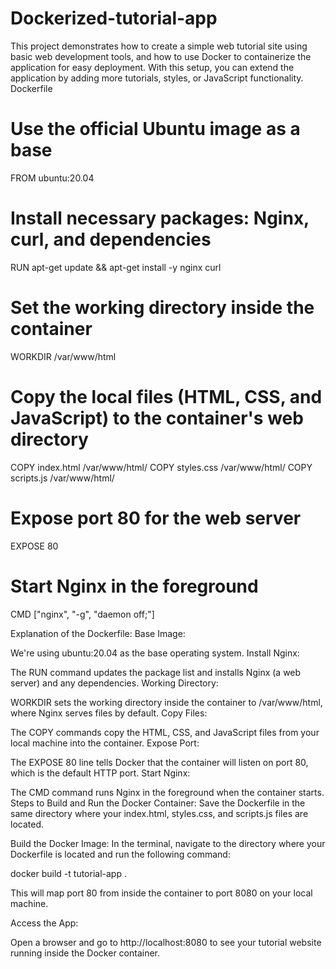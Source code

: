 # Dockerized-tutorial-app
This project demonstrates how to create a simple web tutorial site using basic web development tools, and how to use Docker to containerize the application for easy deployment. With this setup, you can extend the application by adding more tutorials, styles, or JavaScript functionality.
Dockerfile
# Use the official Ubuntu image as a base
FROM ubuntu:20.04

# Install necessary packages: Nginx, curl, and dependencies
RUN apt-get update && apt-get install -y nginx curl

# Set the working directory inside the container
WORKDIR /var/www/html

# Copy the local files (HTML, CSS, and JavaScript) to the container's web directory
COPY index.html /var/www/html/
COPY styles.css /var/www/html/
COPY scripts.js /var/www/html/

# Expose port 80 for the web server
EXPOSE 80

# Start Nginx in the foreground
CMD ["nginx", "-g", "daemon off;"]

Explanation of the Dockerfile:
Base Image:

We're using ubuntu:20.04 as the base operating system.
Install Nginx:

The RUN command updates the package list and installs Nginx (a web server) and any dependencies.
Working Directory:

WORKDIR sets the working directory inside the container to /var/www/html, where Nginx serves files by default.
Copy Files:

The COPY commands copy the HTML, CSS, and JavaScript files from your local machine into the container.
Expose Port:

The EXPOSE 80 line tells Docker that the container will listen on port 80, which is the default HTTP port.
Start Nginx:

The CMD command runs Nginx in the foreground when the container starts.
Steps to Build and Run the Docker Container:
Save the Dockerfile in the same directory where your index.html, styles.css, and scripts.js files are located.

Build the Docker Image: In the terminal, navigate to the directory where your Dockerfile is located and run the following command:

docker build -t tutorial-app .

This will map port 80 from inside the container to port 8080 on your local machine.

Access the App:

Open a browser and go to http://localhost:8080 to see your tutorial website running inside the Docker container.
